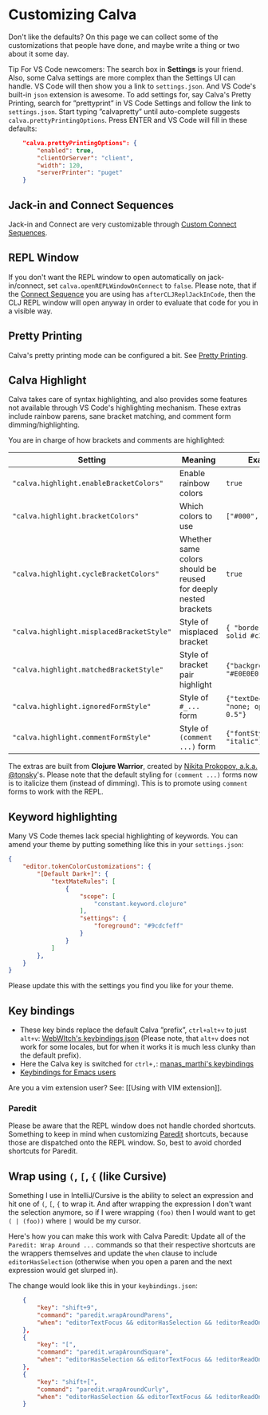 # Customizing Calva

Don't like the defaults? On this page we can collect some of the customizations that people have done, and maybe write a thing or two about it some day.

Tip For VS Code newcomers: The search box in **Settings** is your friend. Also, some Calva settings are more complex than the Settings UI can handle. VS Code will then show you a link to `settings.json`. And VS Code's built-in `json` extension is awesome. To add settings for, say Calva's Pretty Printing, search for ”prettyprint” in VS Code Settings and follow the link to `settings.json`. Start typing ”calvapretty” until auto-complete suggests `calva.prettyPrintingOptions`. Press ENTER and VS Code will fill in these defaults:

```json
    "calva.prettyPrintingOptions": {
        "enabled": true,
        "clientOrServer": "client",
        "width": 120,
        "serverPrinter": "puget"
    }
```

## Jack-in and Connect Sequences

Jack-in and Connect are very customizable through [Custom Connect Sequences](connect-sequences.md).

## REPL Window

If you don't want the REPL window to open automatically on jack-in/connect, set `calva.openREPLWindowOnConnect` to `false`. Please note, that if the [Connect Sequence](connect-sequences.md) you are using has `afterCLJReplJackInCode`, then the CLJ REPL window will open anyway in order to evaluate that code for you in a visible way.

## Pretty Printing

Calva's pretty printing mode can be configured a bit. See [Pretty Printing](pprint.md).

## Calva Highlight

Calva takes care of syntax highlighting, and also provides some features not available through VS Code's highlighting mechanism. These extras include rainbow parens, sane bracket matching, and comment form dimming/highlighting.

You are in charge of how brackets and comments are highlighted:

| Setting | Meaning | Example |
| --- | ------- | ------- |
| `"calva.highlight.enableBracketColors"` | Enable rainbow colors |  `true` |
| `"calva.highlight.bracketColors"` | Which colors to use |  `["#000", "#999"]` |
| `"calva.highlight.cycleBracketColors"` | Whether same colors should be reused for deeply nested brackets | `true` |
| `"calva.highlight.misplacedBracketStyle"` | Style of misplaced bracket | `{ "border": "2px solid #c33" }` |
| `"calva.highlight.matchedBracketStyle"` | Style of bracket pair highlight | `{"backgroundColor": "#E0E0E0"}` |
| `"calva.highlight.ignoredFormStyle"` | Style of `#_...` form | `{"textDecoration": "none; opacity: 0.5"}` |
| `"calva.highlight.commentFormStyle"` | Style of `(comment ...)` form | `{"fontStyle": "italic"}` |

The extras are built from **Clojure Warrior**, created by [Nikita Prokopov, a.k.a. @tonsky](https://tonsky.me)'s. Please note that the default styling for `(comment ...)` forms now is to italicize them (instead of dimming). This is to promote using `comment` forms to work with the REPL.

## Keyword highlighting
Many VS Code themes lack special highlighting of keywords. You can amend your theme by putting something like this in your `settings.json`:

```json
{
    "editor.tokenColorCustomizations": {
        "[Default Dark+]": {
            "textMateRules": [
                {
                    "scope": [
                        "constant.keyword.clojure"
                    ],
                    "settings": {
                        "foreground": "#9cdcfeff"
                    }
                }
            ]
        },
    }
}
```

Please update this with the settings you find you like for your theme.

## Key bindings
* These key binds replace the default Calva ”prefix”, `ctrl+alt+v` to just `alt+v`: [WebWItch's keybindings.json](https://gist.github.com/conan/aa38688d7daa50804c8a433215dc6dc9) (Please note, that `alt+v` does not work for some locales, but for when it works it is much less clunky than the default prefix).
* Here the Calva key is switched for `ctrl+,`: [manas_marthi's keybindings](https://gist.github.com/pikeview/317f639091f57c3055681b06f0dc791a)
* [Keybindings for Emacs users](emacs-keybindings.md)

Are you a vim extension user? See: [[Using with VIM extension]].

### Paredit

Please be aware that the REPL window does not handle chorded shortcuts. Something to keep in mind when customizing [Paredit](paredit.md) shortcuts, because those are dispatched onto the REPL window. So, best to avoid chorded shortcuts for Paredit.

## Wrap using `(`, `[`, `{` (like Cursive)

Something I use in IntelliJ/Cursive is the ability to select an expression and hit one of `(`, `[`, `{` to wrap it. And after wrapping the expression I don't want the selection anymore, so if I were wrapping `(foo)` then I would want to get `( | (foo))` where `|` would be my cursor.

Here's how you can make this work with Calva Paredit: Update all of the `Paredit: Wrap Around ...` commands so that their respective shortcuts are the wrappers themselves and update the `when` clause to include `editorHasSelection` (otherwise when you open a paren and the next expression would get slurped in).

The change would look like this in your `keybindings.json`: 

```json
    {
        "key": "shift+9",
        "command": "paredit.wrapAroundParens",
        "when": "editorTextFocus && editorHasSelection && !editorReadOnly && editorLangId =~ /clojure|scheme|lisp/ && paredit:keyMap =~ /original|strict/"
    },
    {
        "key": "[",
        "command": "paredit.wrapAroundSquare",
        "when": "editorHasSelection && editorTextFocus && !editorReadOnly && editorLangId =~ /clojure|scheme|lisp/ && paredit:keyMap =~ /original|strict/"
    },
    {
        "key": "shift+[",
        "command": "paredit.wrapAroundCurly",
        "when": "editorHasSelection && editorTextFocus && !editorReadOnly && editorLangId =~ /clojure|scheme|lisp/ && paredit:keyMap =~ /original|strict/"
    }
```
